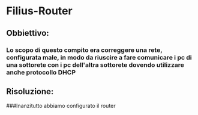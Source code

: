 # Filius-Router

## Obbiettivo:
### Lo scopo di questo compito era correggere una rete, configurata male, in modo da riuscire a fare comunicare i pc di una sottorete con i pc dell'altra sottorete dovendo utilizzare anche protocollo DHCP

## Risoluzione:

###Inanzitutto abbiamo configurato il router 
